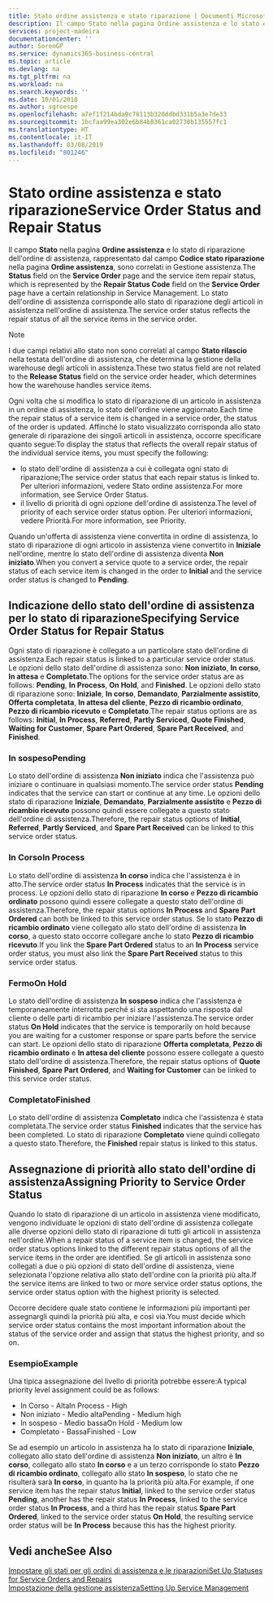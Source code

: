 ```yaml
---
title: Stato ordine assistenza e stato riparazione | Documenti Microsoft
description: Il campo Stato nella pagina Ordine assistenza e lo stato di riparazione dell'ordine di assistenza, rappresentato dal campo Codice stato riparazione nella pagina Ordine assistenza, sono correlati in Gestione assistenza. Lo stato dell'ordine di assistenza corrisponde allo stato di riparazione degli articoli in assistenza nell'ordine di assistenza.
services: project-madeira
documentationcenter: ''
author: SorenGP
ms.service: dynamics365-business-central
ms.topic: article
ms.devlang: na
ms.tgt_pltfrm: na
ms.workload: na
ms.search.keywords: ''
ms.date: 10/01/2018
ms.author: sgroespe
ms.openlocfilehash: a7ef1f214bda9c78113b320ddbd331b5a3e7de33
ms.sourcegitcommit: 1bcfaa99ea302e6b84b8361ca02730b135557fc1
ms.translationtype: HT
ms.contentlocale: it-IT
ms.lasthandoff: 03/08/2019
ms.locfileid: "801246"
---
```

# <a name="service-order-status-and-repair-status"></a><span data-ttu-id="b2a53-104">Stato ordine assistenza e stato riparazione</span><span class="sxs-lookup"><span data-stu-id="b2a53-104">Service Order Status and Repair Status</span></span>
<span data-ttu-id="b2a53-105">Il campo **Stato** nella pagina **Ordine assistenza** e lo stato di riparazione dell'ordine di assistenza, rappresentato dal campo **Codice stato riparazione** nella pagina **Ordine assistenza**, sono correlati in Gestione assistenza.</span><span class="sxs-lookup"><span data-stu-id="b2a53-105">The **Status** field on the **Service Order** page and the service item repair status, which is represented by the **Repair Status Code** field on the **Service Order** page have a certain relationship in Service Management.</span></span> <span data-ttu-id="b2a53-106">Lo stato dell'ordine di assistenza corrisponde allo stato di riparazione degli articoli in assistenza nell'ordine di assistenza.</span><span class="sxs-lookup"><span data-stu-id="b2a53-106">The service order status reflects the repair status of all the service items in the service order.</span></span>  

> [!NOTE]  
>  <span data-ttu-id="b2a53-107">I due campi relativi allo stato non sono correlati al campo **Stato rilascio** nella testata dell'ordine di assistenza, che determina la gestione della warehouse degli articoli in assistenza.</span><span class="sxs-lookup"><span data-stu-id="b2a53-107">These two status field are not related to the **Release Status** field on the service order header, which determines how the warehouse handles service items.</span></span>  

 <span data-ttu-id="b2a53-108">Ogni volta che si modifica lo stato di riparazione di un articolo in assistenza in un ordine di assistenza, lo stato dell'ordine viene aggiornato.</span><span class="sxs-lookup"><span data-stu-id="b2a53-108">Each time the repair status of a service item is changed in a service order, the status of the order is updated.</span></span> <span data-ttu-id="b2a53-109">Affinché lo stato visualizzato corrisponda allo stato generale di riparazione dei singoli articoli in assistenza, occorre specificare quanto segue:</span><span class="sxs-lookup"><span data-stu-id="b2a53-109">To display the status that reflects the overall repair status of the individual service items, you must specify the following:</span></span>  

* <span data-ttu-id="b2a53-110">lo stato dell'ordine di assistenza a cui è collegata ogni stato di riparazione;</span><span class="sxs-lookup"><span data-stu-id="b2a53-110">The service order status that each repair status is linked to.</span></span> <span data-ttu-id="b2a53-111">Per ulteriori informazioni, vedere Stato ordine assistenza.</span><span class="sxs-lookup"><span data-stu-id="b2a53-111">For more information, see Service Order Status.</span></span>  
* <span data-ttu-id="b2a53-112">il livello di priorità di ogni opzione dell'ordine di assistenza.</span><span class="sxs-lookup"><span data-stu-id="b2a53-112">The level of priority of each service order status option.</span></span> <span data-ttu-id="b2a53-113">Per ulteriori informazioni, vedere Priorità.</span><span class="sxs-lookup"><span data-stu-id="b2a53-113">For more information, see Priority.</span></span>  

 <span data-ttu-id="b2a53-114">Quando un'offerta di assistenza viene convertita in ordine di assistenza, lo stato di riparazione di ogni articolo in assistenza viene convertito in **Iniziale** nell'ordine, mentre lo stato dell'ordine di assistenza diventa **Non iniziato**.</span><span class="sxs-lookup"><span data-stu-id="b2a53-114">When you convert a service quote to a service order, the repair status of each service item is changed in the order to **Initial** and the service order status is changed to **Pending**.</span></span>  

## <a name="specifying-service-order-status-for-repair-status"></a><span data-ttu-id="b2a53-115">Indicazione dello stato dell'ordine di assistenza per lo stato di riparazione</span><span class="sxs-lookup"><span data-stu-id="b2a53-115">Specifying Service Order Status for Repair Status</span></span>  
<span data-ttu-id="b2a53-116">Ogni stato di riparazione è collegato a un particolare stato dell'ordine di assistenza.</span><span class="sxs-lookup"><span data-stu-id="b2a53-116">Each repair status is linked to a particular service order status.</span></span> <span data-ttu-id="b2a53-117">Le opzioni dello stato dell'ordine di assistenza sono: **Non iniziato**, **In corso**, **In attesa** e **Completato**.</span><span class="sxs-lookup"><span data-stu-id="b2a53-117">The options for the service order status are as follows: **Pending**, **In Process**, **On Hold**, and **Finished**.</span></span> <span data-ttu-id="b2a53-118">Le opzioni dello stato di riparazione sono: **Iniziale**, **In corso**, **Demandato**, **Parzialmente assistito**, **Offerta completata**, **In attesa del cliente**, **Pezzo di ricambio ordinato**, **Pezzo di ricambio ricevuto** e **Completato**.</span><span class="sxs-lookup"><span data-stu-id="b2a53-118">The repair status options are as follows: **Initial**, **In Process**, **Referred**, **Partly Serviced**, **Quote Finished**, **Waiting for Customer**, **Spare Part Ordered**, **Spare Part Received**, and **Finished**.</span></span>  

### <a name="pending"></a><span data-ttu-id="b2a53-119">In sospeso</span><span class="sxs-lookup"><span data-stu-id="b2a53-119">Pending</span></span>  
<span data-ttu-id="b2a53-120">Lo stato dell'ordine di assistenza **Non iniziato** indica che l'assistenza può iniziare o continuare in qualsiasi momento.</span><span class="sxs-lookup"><span data-stu-id="b2a53-120">The service order status **Pending** indicates that the service can start or continue at any time.</span></span> <span data-ttu-id="b2a53-121">Le opzioni dello stato di riparazione **Iniziale**, **Demandato**, **Parzialmente assistito** e **Pezzo di ricambio ricevuto** possono quindi essere collegate a questo stato dell'ordine di assistenza.</span><span class="sxs-lookup"><span data-stu-id="b2a53-121">Therefore, the repair status options of **Initial**, **Referred**, **Partly Serviced**, and **Spare Part Received** can be linked to this service order status.</span></span>  

### <a name="in-process"></a><span data-ttu-id="b2a53-122">In Corso</span><span class="sxs-lookup"><span data-stu-id="b2a53-122">In Process</span></span>  
<span data-ttu-id="b2a53-123">Lo stato dell'ordine di assistenza **In corso** indica che l'assistenza è in atto.</span><span class="sxs-lookup"><span data-stu-id="b2a53-123">The service order status **In Process** indicates that the service is in process.</span></span> <span data-ttu-id="b2a53-124">Le opzioni dello stato di riparazione **In corso** e **Pezzo di ricambio ordinato** possono quindi essere collegate a questo stato dell'ordine di assistenza.</span><span class="sxs-lookup"><span data-stu-id="b2a53-124">Therefore, the repair status options **In Process** and **Spare Part Ordered** can both be linked to this service order status.</span></span> <span data-ttu-id="b2a53-125">Se lo stato **Pezzo di ricambio ordinato** viene collegato allo stato dell'ordine di assistenza **In corso**, a questo stato occorre collegare anche lo stato **Pezzo di ricambio ricevuto**.</span><span class="sxs-lookup"><span data-stu-id="b2a53-125">If you link the **Spare Part Ordered** status to an **In Process** service order status, you must also link the **Spare Part Received** status to this service order status.</span></span>  

### <a name="on-hold"></a><span data-ttu-id="b2a53-126">Fermo</span><span class="sxs-lookup"><span data-stu-id="b2a53-126">On Hold</span></span>  
<span data-ttu-id="b2a53-127">Lo stato dell'ordine di assistenza **In sospeso** indica che l'assistenza è temporaneamente interrotta perché si sta aspettando una risposta dal cliente o delle parti di ricambio per iniziare l'assistenza.</span><span class="sxs-lookup"><span data-stu-id="b2a53-127">The service order status **On Hold** indicates that the service is temporarily on hold because you are waiting for a customer response or spare parts before the service can start.</span></span> <span data-ttu-id="b2a53-128">Le opzioni dello stato di riparazione **Offerta completata**, **Pezzo di ricambio ordinato** e **In attesa del cliente** possono essere collegate a questo stato dell'ordine di assistenza.</span><span class="sxs-lookup"><span data-stu-id="b2a53-128">Therefore, the repair status options of **Quote Finished**, **Spare Part Ordered**, and **Waiting for Customer** can be linked to this service order status.</span></span>  

### <a name="finished"></a><span data-ttu-id="b2a53-129">Completato</span><span class="sxs-lookup"><span data-stu-id="b2a53-129">Finished</span></span>  
<span data-ttu-id="b2a53-130">Lo stato dell'ordine di assistenza **Completato** indica che l'assistenza è stata completata.</span><span class="sxs-lookup"><span data-stu-id="b2a53-130">The service order status **Finished** indicates that the service has been completed.</span></span> <span data-ttu-id="b2a53-131">Lo stato di riparazione **Completato** viene quindi collegato a questo stato.</span><span class="sxs-lookup"><span data-stu-id="b2a53-131">Therefore, the **Finished** repair status is linked to this status.</span></span>  

## <a name="assigning-priority-to-service-order-status"></a><span data-ttu-id="b2a53-132">Assegnazione di priorità allo stato dell'ordine di assistenza</span><span class="sxs-lookup"><span data-stu-id="b2a53-132">Assigning Priority to Service Order Status</span></span>  
<span data-ttu-id="b2a53-133">Quando lo stato di riparazione di un articolo in assistenza viene modificato, vengono individuate le opzioni di stato dell'ordine di assistenza collegate alle diverse opzioni dello stato di riparazione di tutti gli articoli in assistenza nell'ordine.</span><span class="sxs-lookup"><span data-stu-id="b2a53-133">When a repair status of a service item is changed, the service order status options linked to the different repair status options of all the service items in the order are identified.</span></span> <span data-ttu-id="b2a53-134">Se gli articoli in assistenza sono collegati a due o più opzioni di stato dell'ordine di assistenza, viene selezionata l'opzione relativa allo stato dell'ordine con la priorità più alta.</span><span class="sxs-lookup"><span data-stu-id="b2a53-134">If the service items are linked to two or more service order status options, the service order status option with the highest priority is selected.</span></span>  

<span data-ttu-id="b2a53-135">Occorre decidere quale stato contiene le informazioni più importanti per assegnargli quindi la priorità più alta, e così via.</span><span class="sxs-lookup"><span data-stu-id="b2a53-135">You must decide which service order status contains the most important information about the status of the service order and assign that status the highest priority, and so on.</span></span>  

### <a name="example"></a><span data-ttu-id="b2a53-136">Esempio</span><span class="sxs-lookup"><span data-stu-id="b2a53-136">Example</span></span>  
<span data-ttu-id="b2a53-137">Una tipica assegnazione del livello di priorità potrebbe essere:</span><span class="sxs-lookup"><span data-stu-id="b2a53-137">A typical priority level assignment could be as follows:</span></span>  

* <span data-ttu-id="b2a53-138">In Corso - Alta</span><span class="sxs-lookup"><span data-stu-id="b2a53-138">In Process - High</span></span>  
* <span data-ttu-id="b2a53-139">Non iniziato - Medio alta</span><span class="sxs-lookup"><span data-stu-id="b2a53-139">Pending - Medium high</span></span>  
* <span data-ttu-id="b2a53-140">In sospeso - Medio bassa</span><span class="sxs-lookup"><span data-stu-id="b2a53-140">On Hold - Medium low</span></span>  
* <span data-ttu-id="b2a53-141">Completato - Bassa</span><span class="sxs-lookup"><span data-stu-id="b2a53-141">Finished - Low</span></span>  

<span data-ttu-id="b2a53-142">Se ad esempio un articolo in assistenza ha lo stato di riparazione **Iniziale**, collegato allo stato dell'ordine di assistenza **Non iniziato**, un altro è **In corso**, collegato allo stato **In corso** e a un terzo corrisponde lo stato **Pezzo di ricambio ordinato**, collegato allo stato **In sospeso**, lo stato che ne risulterà sarà **In corso**, in quanto ha la priorità più alta.</span><span class="sxs-lookup"><span data-stu-id="b2a53-142">For example, if one service item has the repair status **Initial**, linked to the service order status **Pending**, another has the repair status **In Process**, linked to the service order status **In Process**, and a third has the repair status **Spare Part Ordered**, linked to the service order status **On Hold**, the resulting service order status will be **In Process** because this has the highest priority.</span></span>  

## <a name="see-also"></a><span data-ttu-id="b2a53-143">Vedi anche</span><span class="sxs-lookup"><span data-stu-id="b2a53-143">See Also</span></span>  
[<span data-ttu-id="b2a53-144">Impostare gli stati per gli ordini di assistenza e le riparazioni</span><span class="sxs-lookup"><span data-stu-id="b2a53-144">Set Up Statuses for Service Orders and Repairs</span></span>](service-order-repair-status.md)  
[<span data-ttu-id="b2a53-145">Impostazione della gestione assistenza</span><span class="sxs-lookup"><span data-stu-id="b2a53-145">Setting Up Service Management</span></span>](service-setup-service.md)  
